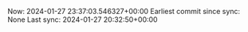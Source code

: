 Now: 2024-01-27 23:37:03.546327+00:00 Earliest commit since sync: None Last sync: 2024-01-27 20:32:50+00:00
